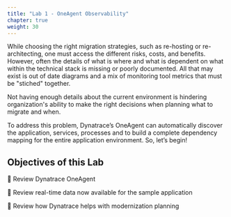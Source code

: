 ```yaml
---
title: "Lab 1 - OneAgent Observability"
chapter: true
weight: 30
---
```


While choosing the right migration strategies, such as re-hosting or re-architecting, one must access the different risks, costs, and benefits. However, often the details of what is where and what is dependent on what within the technical stack is missing or poorly documented.  All that may exist is out of date diagrams and a mix of monitoring tool metrics that must be "stiched" together.

Not having enough details about the current environment is hindering organization's ability to make the right decisions when planning what to migrate and when.

To address this problem, Dynatrace’s OneAgent can automatically discover the application, services, processes and to build a complete dependency mapping for the entire application environment. So, let’s begin!

## Objectives of this Lab

🔷 Review Dynatrace OneAgent

🔷 Review real-time data now available for the sample application

🔷 Review how Dynatrace helps with modernization planning
